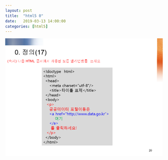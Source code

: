 ```yaml
---
layout: post
title:  "html5 0"
date:   2019-03-13 14:00:00 
categories: [html5]
---
```


![Screen html5_0001](https://raw.githubusercontent.com/javaroadmap/javaroadmap.github.io/master/static/img/_posts/homework/html5_0001.png "Screen html5_0001")

